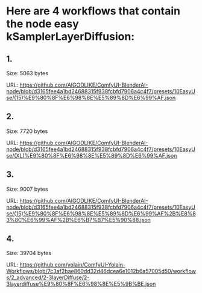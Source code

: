 # Here are 4 workflows that contain the node easy kSamplerLayerDiffusion:

## 1. 

Size: 5063 bytes

URL: https://github.com/AIGODLIKE/ComfyUI-BlenderAI-node/blob/d3165fee4a1bd24688315f938fcbfd7906a4c4f7/presets/10EasyUse/(15)%E9%80%8F%E6%98%8E%E5%89%8D%E6%99%AF.json

## 2. 

Size: 7720 bytes

URL: https://github.com/AIGODLIKE/ComfyUI-BlenderAI-node/blob/d3165fee4a1bd24688315f938fcbfd7906a4c4f7/presets/10EasyUse/(XL)%E9%80%8F%E6%98%8E%E5%89%8D%E6%99%AF.json

## 3. 

Size: 9007 bytes

URL: https://github.com/AIGODLIKE/ComfyUI-BlenderAI-node/blob/d3165fee4a1bd24688315f938fcbfd7906a4c4f7/presets/10EasyUse/(15)%E9%80%8F%E6%98%8E%E5%89%8D%E6%99%AF%2B%E8%83%8C%E6%99%AF%2B%E6%B7%B7%E5%90%88.json

## 4. 

Size: 39704 bytes

URL: https://github.com/yolain/ComfyUI-Yolain-Workflows/blob/7c3af2bae860dd32d46dcea6e1012b6a57005d50/workflows/2_advanced/2-3layerDiffuse/2-3layerdiffuse%E9%80%8F%E6%98%8E%E5%9B%BE.json

